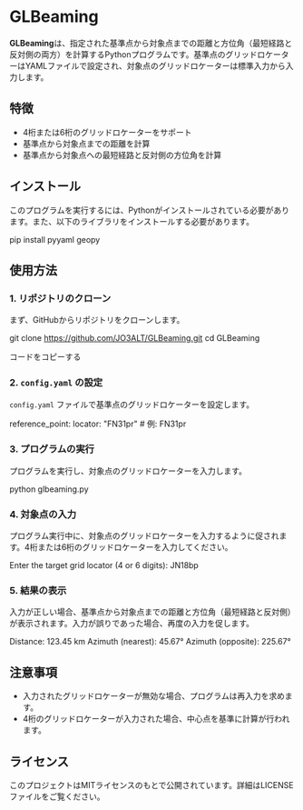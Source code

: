 # GLBeaming

**GLBeaming**は、指定された基準点から対象点までの距離と方位角（最短経路と反対側の両方）を計算するPythonプログラムです。基準点のグリッドロケーターはYAMLファイルで設定され、対象点のグリッドロケーターは標準入力から入力します。

## 特徴

- 4桁または6桁のグリッドロケーターをサポート
- 基準点から対象点までの距離を計算
- 基準点から対象点への最短経路と反対側の方位角を計算

## インストール

このプログラムを実行するには、Pythonがインストールされている必要があります。また、以下のライブラリをインストールする必要があります。

pip install pyyaml geopy

## 使用方法

### 1. リポジトリのクローン

まず、GitHubからリポジトリをクローンします。

git clone https://github.com/JO3ALT/GLBeaming.git
cd GLBeaming

コードをコピーする

### 2. `config.yaml` の設定

`config.yaml` ファイルで基準点のグリッドロケーターを設定します。

reference_point:
locator: "FN31pr" # 例: FN31pr

### 3. プログラムの実行

プログラムを実行し、対象点のグリッドロケーターを入力します。

python glbeaming.py

### 4. 対象点の入力

プログラム実行中に、対象点のグリッドロケーターを入力するように促されます。4桁または6桁のグリッドロケーターを入力してください。

Enter the target grid locator (4 or 6 digits): JN18bp

### 5. 結果の表示

入力が正しい場合、基準点から対象点までの距離と方位角（最短経路と反対側）が表示されます。入力が誤りであった場合、再度の入力を促します。

Distance: 123.45 km
Azimuth (nearest): 45.67°
Azimuth (opposite): 225.67°

## 注意事項

- 入力されたグリッドロケーターが無効な場合、プログラムは再入力を求めます。
- 4桁のグリッドロケーターが入力された場合、中心点を基準に計算が行われます。

## ライセンス

このプロジェクトはMITライセンスのもとで公開されています。詳細はLICENSEファイルをご覧ください。
